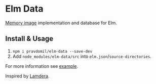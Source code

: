 # Elm Data

[Memory image](https://martinfowler.com/bliki/MemoryImage.html) implementation and database for Elm.

## Install & Usage

1. `npm i pravdomil/elm-data --save-dev`
1. Add `node_modules/elm-data/src` into `elm.json`/`source-directories`.

For more information see [example](src-example/Main.elm).

Inspired by [Lamdera](https://lamdera.com).
